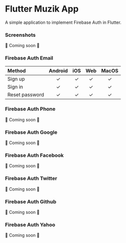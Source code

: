 # Flutter Muzik App

A simple application to implement Firebase Auth in Flutter.

### Screenshots
🚧 Coming soon 🚧

### Firebase Auth Email
| Method | Android | iOS | Web | MacOS |
|:------ |:-------:|:---:|:---:|:-----:|
| Sign up | &check;| &check; | &check; | &check; |
| Sign in | &check;| &check; | &check; | &check; |
| Reset password | &check;| &check; | &check; | &check; |

### Firebase Auth Phone
🚧 Coming soon 🚧

### Firebase Auth Google
🚧 Coming soon 🚧

### Firebase Auth Facebook
🚧 Coming soon 🚧

### Firebase Auth Twitter
🚧 Coming soon 🚧

### Firebase Auth Github
🚧 Coming soon 🚧

### Firebase Auth Yahoo
🚧 Coming soon 🚧
